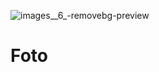 ![images__6_-removebg-preview](https://github.com/lingoting/Foto/assets/150814680/4616b5e2-6a8e-445b-9ef1-717e19e8fa76)
# Foto

